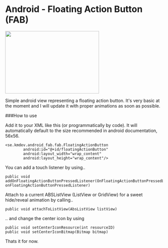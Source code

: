 # Android - Floating Action Button (FAB)
<img src="http://kmdev.se/img/gh-fab.png" width="300" height="200" />

Simple android view representing a floating action button. It's very basic at the moment and I will update it with proper animations as soon as possible. 

###How to use

Add it to your XML like this (or programmatically by code). It will automatically default to the size recommended in android documentation, 56x56.

```
<se.kmdev.android_fab.fab.FloatingActionButton
        android:id="@+id/floatingActionButton"
        android:layout_width="wrap_content"
        android:layout_height="wrap_content"/>
```

You can add a touch listener by using..
```
public void addOnFloatingActionButtonPressedListener(OnFloatingActionButtonPressedListener onFloatingActionButtonPressedListener)
```

Attach to a current ABSListView (ListView or GridView) for a sweet hide/reveal animation by calling..
```
public void attachToListView(AbsListView listView)
```

.. and change the center icon by using
```
public void setCenterIconResource(int resourceID)
public void setCenterIconBitmap(Bitmap bitmap)
```

Thats it for now.
